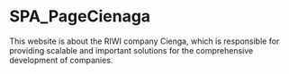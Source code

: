 # SPA_PageCienaga
This website is about the RIWI company Cienga, which is responsible for providing scalable and important solutions for the comprehensive development of companies.
